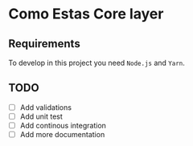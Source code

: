 # Como Estas Core layer

## Requirements

To develop in this project you need `Node.js` and `Yarn`.

## TODO

- [ ] Add validations
- [ ] Add unit test
- [ ] Add continous integration
- [ ] Add more documentation
